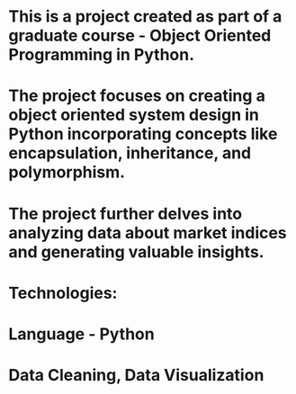 # This is a project created as part of a graduate course - Object Oriented Programming in Python.

# The project focuses on creating a object oriented system design in Python incorporating concepts like encapsulation, inheritance, and polymorphism.

# The project further delves into analyzing data about market indices and generating valuable insights.

# Technologies:
# Language - Python
# Data Cleaning, Data Visualization

